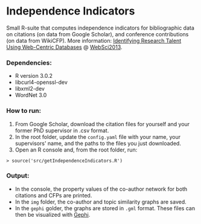 Independence Indicators
=======================

Small R-suite that computes independence indicators for bibliographic data on citations (on data from Google Scholar), and conference contributions (on data from WikiCFP). More information: [Identifying Research Talent Using Web-Centric Databases](http://www.networkinstitute.org/wp-content/uploads/2013/01/2013websci.pdf) @ [WebSci2013](http://www.websci13.org/).

### Dependencies:
* R version 3.0.2
* libcurl4-openssl-dev
* libxml2-dev
* WordNet 3.0


### How to run:
1. From Google Scholar, download the citation files for yourself and your former PhD supervisor in .csv format.
2. In the root folder, update the `config.yaml` file with your name, your supervisors' name, and the paths to the files you just downloaded.
3. Open an R console and, from the root folder, run:

```
> source('src/getIndependenceIndicators.R')
```


### Output:
* In the console, the property values of the co-author network for both citations and CFPs are printed.
* In the  `img` folder, the co-author and topic similarity graphs are saved.
* In the `gephi` golder, the graphs are stored in `.gml` format. These files can then be visualized with [Gephi](https://gephi.org/).